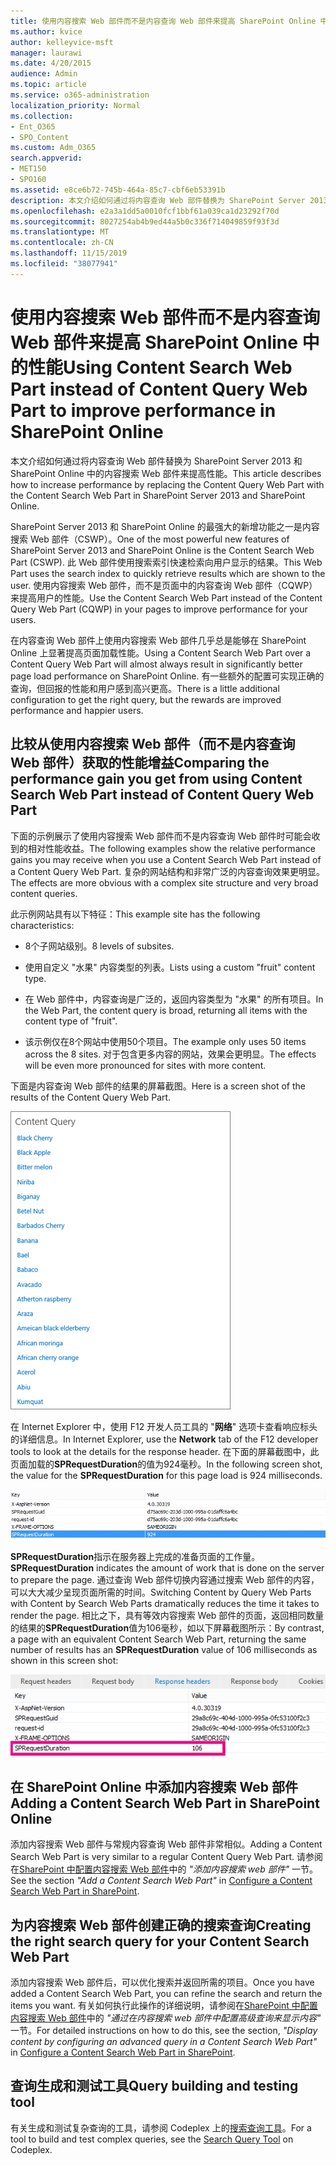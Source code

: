 ```yaml
---
title: 使用内容搜索 Web 部件而不是内容查询 Web 部件来提高 SharePoint Online 中的性能
ms.author: kvice
author: kelleyvice-msft
manager: laurawi
ms.date: 4/20/2015
audience: Admin
ms.topic: article
ms.service: o365-administration
localization_priority: Normal
ms.collection:
- Ent_O365
- SPO_Content
ms.custom: Adm_O365
search.appverid:
- MET150
- SPO160
ms.assetid: e8ce6b72-745b-464a-85c7-cbf6eb53391b
description: 本文介绍如何通过将内容查询 Web 部件替换为 SharePoint Server 2013 和 SharePoint Online 中的内容搜索 Web 部件来提高性能。
ms.openlocfilehash: e2a3a1dd5a0010fcf1bbf61a039ca1d23292f70d
ms.sourcegitcommit: 8027254ab4b9ed44a5b0c336f714049859f93f3d
ms.translationtype: MT
ms.contentlocale: zh-CN
ms.lasthandoff: 11/15/2019
ms.locfileid: "38077941"
---
```

# <a name="using-content-search-web-part-instead-of-content-query-web-part-to-improve-performance-in-sharepoint-online"></a><span data-ttu-id="fae27-103">使用内容搜索 Web 部件而不是内容查询 Web 部件来提高 SharePoint Online 中的性能</span><span class="sxs-lookup"><span data-stu-id="fae27-103">Using Content Search Web Part instead of Content Query Web Part to improve performance in SharePoint Online</span></span>

<span data-ttu-id="fae27-104">本文介绍如何通过将内容查询 Web 部件替换为 SharePoint Server 2013 和 SharePoint Online 中的内容搜索 Web 部件来提高性能。</span><span class="sxs-lookup"><span data-stu-id="fae27-104">This article describes how to increase performance by replacing the Content Query Web Part with the Content Search Web Part in SharePoint Server 2013 and SharePoint Online.</span></span>
  
<span data-ttu-id="fae27-105">SharePoint Server 2013 和 SharePoint Online 的最强大的新增功能之一是内容搜索 Web 部件（CSWP）。</span><span class="sxs-lookup"><span data-stu-id="fae27-105">One of the most powerful new features of SharePoint Server 2013 and SharePoint Online is the Content Search Web Part (CSWP).</span></span> <span data-ttu-id="fae27-106">此 Web 部件使用搜索索引快速检索向用户显示的结果。</span><span class="sxs-lookup"><span data-stu-id="fae27-106">This Web Part uses the search index to quickly retrieve results which are shown to the user.</span></span> <span data-ttu-id="fae27-107">使用内容搜索 Web 部件，而不是页面中的内容查询 Web 部件（CQWP）来提高用户的性能。</span><span class="sxs-lookup"><span data-stu-id="fae27-107">Use the Content Search Web Part instead of the Content Query Web Part (CQWP) in your pages to improve performance for your users.</span></span>
  
<span data-ttu-id="fae27-108">在内容查询 Web 部件上使用内容搜索 Web 部件几乎总是能够在 SharePoint Online 上显著提高页面加载性能。</span><span class="sxs-lookup"><span data-stu-id="fae27-108">Using a Content Search Web Part over a Content Query Web Part will almost always result in significantly better page load performance on SharePoint Online.</span></span> <span data-ttu-id="fae27-109">有一些额外的配置可实现正确的查询，但回报的性能和用户感到高兴更高。</span><span class="sxs-lookup"><span data-stu-id="fae27-109">There is a little additional configuration to get the right query, but the rewards are improved performance and happier users.</span></span>
  
## <a name="comparing-the-performance-gain-you-get-from-using-content-search-web-part-instead-of-content-query-web-part"></a><span data-ttu-id="fae27-110">比较从使用内容搜索 Web 部件（而不是内容查询 Web 部件）获取的性能增益</span><span class="sxs-lookup"><span data-stu-id="fae27-110">Comparing the performance gain you get from using Content Search Web Part instead of Content Query Web Part</span></span>

<span data-ttu-id="fae27-111">下面的示例展示了使用内容搜索 Web 部件而不是内容查询 Web 部件时可能会收到的相对性能收益。</span><span class="sxs-lookup"><span data-stu-id="fae27-111">The following examples show the relative performance gains you may receive when you use a Content Search Web Part instead of a Content Query Web Part.</span></span> <span data-ttu-id="fae27-112">复杂的网站结构和非常广泛的内容查询效果更明显。</span><span class="sxs-lookup"><span data-stu-id="fae27-112">The effects are more obvious with a complex site structure and very broad content queries.</span></span>
  
<span data-ttu-id="fae27-113">此示例网站具有以下特征：</span><span class="sxs-lookup"><span data-stu-id="fae27-113">This example site has the following characteristics:</span></span>
  
- <span data-ttu-id="fae27-114">8个子网站级别。</span><span class="sxs-lookup"><span data-stu-id="fae27-114">8 levels of subsites.</span></span>
    
- <span data-ttu-id="fae27-115">使用自定义 "水果" 内容类型的列表。</span><span class="sxs-lookup"><span data-stu-id="fae27-115">Lists using a custom "fruit" content type.</span></span>
    
- <span data-ttu-id="fae27-116">在 Web 部件中，内容查询是广泛的，返回内容类型为 "水果" 的所有项目。</span><span class="sxs-lookup"><span data-stu-id="fae27-116">In the Web Part, the content query is broad, returning all items with the content type of "fruit".</span></span>
    
- <span data-ttu-id="fae27-117">该示例仅在8个网站中使用50个项目。</span><span class="sxs-lookup"><span data-stu-id="fae27-117">The example only uses 50 items across the 8 sites.</span></span> <span data-ttu-id="fae27-118">对于包含更多内容的网站，效果会更明显。</span><span class="sxs-lookup"><span data-stu-id="fae27-118">The effects will be even more pronounced for sites with more content.</span></span>
    
<span data-ttu-id="fae27-119">下面是内容查询 Web 部件的结果的屏幕截图。</span><span class="sxs-lookup"><span data-stu-id="fae27-119">Here is a screen shot of the results of the Content Query Web Part.</span></span>
  
![显示 Web 部件的内容查询的图形](media/b3d41f20-dfe5-46ed-9c0a-31057e82de33.png)
  
<span data-ttu-id="fae27-121">在 Internet Explorer 中，使用 F12 开发人员工具的 "**网络**" 选项卡查看响应标头的详细信息。</span><span class="sxs-lookup"><span data-stu-id="fae27-121">In Internet Explorer, use the **Network** tab of the F12 developer tools to look at the details for the response header.</span></span> <span data-ttu-id="fae27-122">在下面的屏幕截图中，此页面加载的**SPRequestDuration**的值为924毫秒。</span><span class="sxs-lookup"><span data-stu-id="fae27-122">In the following screen shot, the value for the **SPRequestDuration** for this page load is 924 milliseconds.</span></span> 
  
![显示请求持续时间为 924 的屏幕截图](media/343571f2-a249-4de2-bc11-2cee93498aea.png)
  
 <span data-ttu-id="fae27-124">**SPRequestDuration**指示在服务器上完成的准备页面的工作量。</span><span class="sxs-lookup"><span data-stu-id="fae27-124">**SPRequestDuration** indicates the amount of work that is done on the server to prepare the page.</span></span> <span data-ttu-id="fae27-125">通过查询 Web 部件切换内容通过搜索 Web 部件的内容，可以大大减少呈现页面所需的时间。</span><span class="sxs-lookup"><span data-stu-id="fae27-125">Switching Content by Query Web Parts with Content by Search Web Parts dramatically reduces the time it takes to render the page.</span></span> <span data-ttu-id="fae27-126">相比之下，具有等效内容搜索 Web 部件的页面，返回相同数量的结果的**SPRequestDuration**值为106毫秒，如以下屏幕截图所示：</span><span class="sxs-lookup"><span data-stu-id="fae27-126">By contrast, a page with an equivalent Content Search Web Part, returning the same number of results has an **SPRequestDuration** value of 106 milliseconds as shown in this screen shot:</span></span> 
  
![显示请求持续时间为 106 的屏幕截图](media/b46387ac-660d-4e5e-a11c-cc430e912962.png)
  
## <a name="adding-a-content-search-web-part-in-sharepoint-online"></a><span data-ttu-id="fae27-128">在 SharePoint Online 中添加内容搜索 Web 部件</span><span class="sxs-lookup"><span data-stu-id="fae27-128">Adding a Content Search Web Part in SharePoint Online</span></span>

<span data-ttu-id="fae27-129">添加内容搜索 Web 部件与常规内容查询 Web 部件非常相似。</span><span class="sxs-lookup"><span data-stu-id="fae27-129">Adding a Content Search Web Part is very similar to a regular Content Query Web Part.</span></span> <span data-ttu-id="fae27-130">请参阅在[SharePoint 中配置内容搜索 Web 部件](https://support.office.com/article/Configure-a-Content-Search-Web-Part-in-SharePoint-0dc16de1-dbe4-462b-babb-bf8338c36c9a)中的 *"添加内容搜索 web 部件"* 一节。</span><span class="sxs-lookup"><span data-stu-id="fae27-130">See the section  *"Add a Content Search Web Part"*  in [Configure a Content Search Web Part in SharePoint](https://support.office.com/article/Configure-a-Content-Search-Web-Part-in-SharePoint-0dc16de1-dbe4-462b-babb-bf8338c36c9a).</span></span>
  
## <a name="creating-the-right-search-query-for-your-content-search-web-part"></a><span data-ttu-id="fae27-131">为内容搜索 Web 部件创建正确的搜索查询</span><span class="sxs-lookup"><span data-stu-id="fae27-131">Creating the right search query for your Content Search Web Part</span></span>

<span data-ttu-id="fae27-132">添加内容搜索 Web 部件后，可以优化搜索并返回所需的项目。</span><span class="sxs-lookup"><span data-stu-id="fae27-132">Once you have added a Content Search Web Part, you can refine the search and return the items you want.</span></span> <span data-ttu-id="fae27-133">有关如何执行此操作的详细说明，请参阅在[SharePoint 中配置内容搜索 Web 部件](https://support.office.com/article/Configure-a-Content-Search-Web-Part-in-SharePoint-0dc16de1-dbe4-462b-babb-bf8338c36c9a)中的 *"通过在内容搜索 web 部件中配置高级查询来显示内容"* 一节。</span><span class="sxs-lookup"><span data-stu-id="fae27-133">For detailed instructions on how to do this, see the section,  *"Display content by configuring an advanced query in a Content Search Web Part"*  in [Configure a Content Search Web Part in SharePoint](https://support.office.com/article/Configure-a-Content-Search-Web-Part-in-SharePoint-0dc16de1-dbe4-462b-babb-bf8338c36c9a).</span></span>
  
## <a name="query-building-and-testing-tool"></a><span data-ttu-id="fae27-134">查询生成和测试工具</span><span class="sxs-lookup"><span data-stu-id="fae27-134">Query building and testing tool</span></span>

<span data-ttu-id="fae27-135">有关生成和测试复杂查询的工具，请参阅 Codeplex 上的[搜索查询工具](https://sp2013searchtool.codeplex.com/)。</span><span class="sxs-lookup"><span data-stu-id="fae27-135">For a tool to build and test complex queries, see the [Search Query Tool](https://sp2013searchtool.codeplex.com/) on Codeplex.</span></span> 
  

